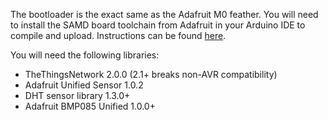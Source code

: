 The bootloader is the exact same as the Adafruit M0 feather.
You will need to install the SAMD board toolchain from Adafruit in your Arduino IDE to compile and upload.
Instructions can be found [here](https://learn.adafruit.com/adafruit-feather-m0-basic-proto/using-with-arduino-ide).

You will need the following libraries:
- TheThingsNetwork 2.0.0 (2.1+ breaks non-AVR compatibility)
- Adafruit Unified Sensor 1.0.2
- DHT sensor library 1.3.0+
- Adafruit BMP085 Unified 1.0.0+
